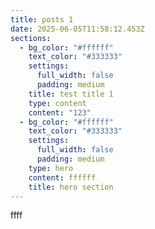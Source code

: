 ```yaml
---
title: posts 1
date: 2025-06-05T11:58:12.453Z
sections:
  - bg_color: "#ffffff"
    text_color: "#333333"
    settings:
      full_width: false
      padding: medium
    title: test title 1
    type: content
    content: "123"
  - bg_color: "#ffffff"
    text_color: "#333333"
    settings:
      full_width: false
      padding: medium
    type: hero
    content: f﻿fffff
    title: hero section
---
```

f﻿fff